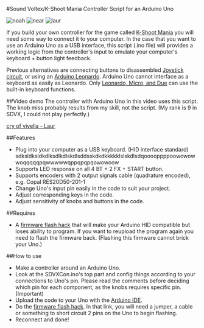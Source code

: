 #Sound Voltex/K-Shoot Mania Controller Script for an Arduino Uno

![noah](https://github.com/5argon/UnoSDVXCon/raw/master/images/head.jpg)
![near](https://github.com/5argon/UnoSDVXCon/raw/master/images/splash.gif)
![laur](https://github.com/5argon/UnoSDVXCon/raw/master/images/laurtrim.gif)

If you build your own controller for the game called [K-Shoot Mania](http://kshoot.client.jp) you will need some way to connect it to your computer. In the case that you want to use an Arduino Uno as a USB interface, this script (.ino file) will provides a working logic from the controller's input to emulate your computer's keyboard + button light feedback.

Previous alternatives are connecting buttons to disassembled [Joystick circuit](http://homingpuyo.blog91.fc2.com/blog-entry-650.html), or using an [Arduino Leonardo](http://sdvxii.pancakeapps.com/LEONARDO). Arduino Uno cannot interface as a keyboard as easily as Leonardo. Only [Leonardo, Micro, and Due](https://www.arduino.cc/en/Reference/MouseKeyboard) can use the built-in keyboard functions.

##Video demo
The controller with Arduino Uno in this video uses this script. The knob miss probably results from my skill, not the script. (My rank is 9 in SDVX, I could not play perfectly.)

[cry of viyella - Laur](https://www.youtube.com/watch?v=efWP1qvjdQ0)

##Features
- Plug into your computer as a USB keyboard. (HID interface standard) sdksldksldkdlksdlkdlskdlsddsskdkdkkkkklslskdlsdqooooppppoowowowwoqqqqqpqwwwwwqppqpqpqowowoow
- Supports LED response on all 4 BT + 2 FX + START button.
- Supports encoders with 2 output signals cable (quadrature encoded), e.g. Copal RES20D50-201-1
- Change Uno's input pin easily in the code to suit your project.
- Adjust corresponding keys in the code.
- Adjust sensitivity of knobs and buttons in the code.

##Requires
- A [firmware flash hack](http://mitchtech.net/arduino-usb-hid-keyboard/) that will make your Arduino HID compatible but loses ability to program. If you want to reupload the program again you need to flash the firmware back. (Flashing this firmware cannot brick your Uno.)

##How to use

- Make a controller around an Arduino Uno.
- Look at the SDVXCon.ino's top part and config things according to your connections to Uno's pin. Please read the comments before deciding which pin for each component, as the knobs requires specific pin. (Important)
- Upload the code to your Uno with the [Arduino IDE](https://www.arduino.cc/en/Main/Software).
- Do the [firmware flash hack](http://mitchtech.net/arduino-usb-hid-keyboard/). In that link, you will need a jumper, a cable or something to short circuit 2 pins on the Uno to begin flashing.
- Reconnect and done!
